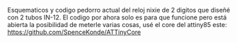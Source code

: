  Esquematicos y codigo pedorro actual del reloj nixie de 2 digitos que diseñé con 2 tubos IN-12.
 El codigo por ahora solo es para que funcione pero está abierta la posibilidad de meterle varias cosas, usé el core del attiny85 este: https://github.com/SpenceKonde/ATTinyCore
